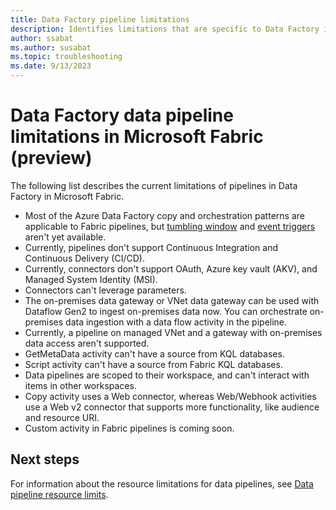 ```yaml
---
title: Data Factory pipeline limitations
description: Identifies limitations that are specific to Data Factory in Microsoft Fabric pipeline features. 
author: ssabat
ms.author: susabat
ms.topic: troubleshooting    
ms.date: 9/13/2023
---
```


# Data Factory data pipeline limitations in Microsoft Fabric (preview)

The following list describes the current limitations of pipelines in Data Factory in Microsoft Fabric.

- Most of the Azure Data Factory copy and orchestration patterns are applicable to Fabric pipelines, but [tumbling window](/azure/data-factory/how-to-create-tumbling-window-trigger) and [event triggers](/azure/data-factory/how-to-create-custom-event-trigger) aren't yet available.
- Currently, pipelines don't support Continuous Integration and Continuous Delivery (CI/CD).
- Currently, connectors don't support OAuth, Azure key vault (AKV), and Managed System Identity (MSI).
- Connectors can't leverage parameters.
- The on-premises data gateway or VNet data gateway can be used with Dataflow Gen2 to ingest on-premises data now. You can orchestrate on-premises data ingestion with a data flow activity in the pipeline.
- Currently, a pipeline on managed VNet and a gateway with on-premises data access aren't supported.
- GetMetaData activity can't have a source from KQL databases.
- Script activity can't have a source from Fabric KQL databases.
- Data pipelines are scoped to their workspace, and can't interact with items in other workspaces.  
- Copy activity uses a Web connector, whereas Web/Webhook activities use a Web v2 connector that supports more functionality, like audience and resource URI.
- Custom activity in Fabric pipelines is coming soon.

## Next steps

For information about the resource limitations for data pipelines, see [Data pipeline resource limits](pipeline-resource-limits.md).
